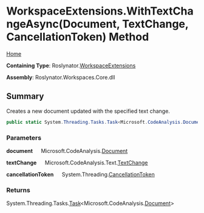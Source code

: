 # WorkspaceExtensions\.WithTextChangeAsync\(Document, TextChange, CancellationToken\) Method

[Home](../../../README.md)

**Containing Type**: Roslynator\.[WorkspaceExtensions](../README.md)

**Assembly**: Roslynator\.Workspaces\.Core\.dll

## Summary

Creates a new document updated with the specified text change\.

```csharp
public static System.Threading.Tasks.Task<Microsoft.CodeAnalysis.Document> WithTextChangeAsync(this Microsoft.CodeAnalysis.Document document, Microsoft.CodeAnalysis.Text.TextChange textChange, System.Threading.CancellationToken cancellationToken = default)
```

### Parameters

**document** &emsp; Microsoft\.CodeAnalysis\.[Document](https://docs.microsoft.com/en-us/dotnet/api/microsoft.codeanalysis.document)

**textChange** &emsp; Microsoft\.CodeAnalysis\.Text\.[TextChange](https://docs.microsoft.com/en-us/dotnet/api/microsoft.codeanalysis.text.textchange)

**cancellationToken** &emsp; System\.Threading\.[CancellationToken](https://docs.microsoft.com/en-us/dotnet/api/system.threading.cancellationtoken)

### Returns

System\.Threading\.Tasks\.[Task](https://docs.microsoft.com/en-us/dotnet/api/system.threading.tasks.task-1)\<Microsoft\.CodeAnalysis\.[Document](https://docs.microsoft.com/en-us/dotnet/api/microsoft.codeanalysis.document)>

